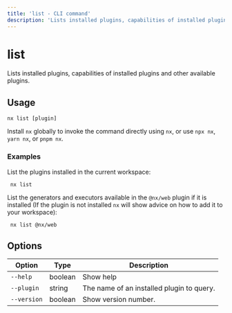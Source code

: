 ```yaml
---
title: 'list - CLI command'
description: 'Lists installed plugins, capabilities of installed plugins and other available plugins.'
---
```


# list

Lists installed plugins, capabilities of installed plugins and other available plugins.

## Usage

```shell
nx list [plugin]
```

Install `nx` globally to invoke the command directly using `nx`, or use `npx nx`, `yarn nx`, or `pnpm nx`.

### Examples

List the plugins installed in the current workspace:

```shell
 nx list
```

List the generators and executors available in the `@nx/web` plugin if it is installed (If the plugin is not installed `nx` will show advice on how to add it to your workspace):

```shell
 nx list @nx/web
```

## Options

| Option      | Type    | Description                               |
| ----------- | ------- | ----------------------------------------- |
| `--help`    | boolean | Show help                                 |
| `--plugin`  | string  | The name of an installed plugin to query. |
| `--version` | boolean | Show version number.                      |

